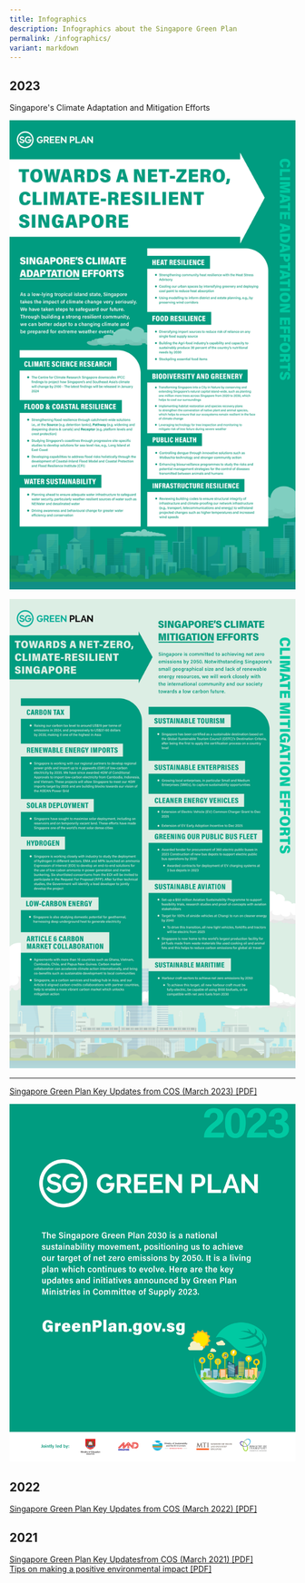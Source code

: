 ```yaml
---
title: Infographics
description: Infographics about the Singapore Green Plan
permalink: /infographics/
variant: markdown
---
```

## 2023

Singapore's Climate Adaptation and Mitigation Efforts

![Singapore's Climate Adaptation Efforts](/images/infographics/COP28_011_Revised_with_MTI_edits_CA_efforts.png)

![Singapore's Climate Mitigation Efforts](/images/infographics/COP28_011_Revised_with_MTI_edits_CM_efforts.png)

***
[Singapore Green Plan Key Updates from COS (March 2023) [PDF]](/files/SGP2023_overview.pdf)

[![Singapore Green Plan Key Updates 2023 PDF](/images/infographics/cosgp2023-1.png)](/files/SGP2023_overview.pdf)
																
		
## 2022 

[Singapore Green Plan Key Updates from COS (March 2022) [PDF]](/files/SGP2022_overview.pdf)

## 2021 

[Singapore Green Plan Key Updatesfrom COS (March 2021) [PDF]](/files/SGP2021_overview_1.pdf)  
[Tips on making a positive environmental impact [PDF]](/files/SGP_actionables.pdf)